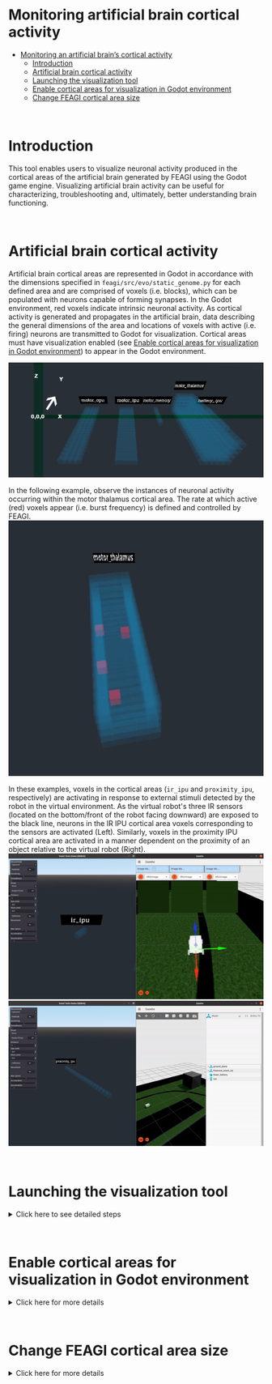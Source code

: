 # **Monitoring artificial brain cortical activity**

- [Monitoring an artificial brain’s cortical activity](#monitoring-an-artificial-brain-s-cortical-activity)
  * [Introduction](#introduction)
  * [Artificial brain cortical activity](#artificial-brain-cortical-activity)
  * [Launching the visualization tool](#launching-the-visualization-tool)
  * [Enable cortical areas for visualization in Godot environment](#enable-cortical-areas-for-visualization-in-godot-environment)
  * [Change FEAGI cortical area size](#change-feagi-cortical-area-size)

&nbsp;
# **Introduction**
This tool enables users to visualize neuronal activity produced in the cortical areas of the artificial brain generated by FEAGI using the Godot game engine. Visualizing artificial brain activity can be useful for characterizing, troubleshooting and, ultimately, better understanding brain functioning.

&nbsp;
# **Artificial brain cortical activity**
Artificial brain cortical areas are represented in Godot in accordance with the dimensions specified in `feagi/src/evo/static_genome.py` for each defined area and are comprised of voxels (i.e. blocks), which can be populated with neurons capable of forming synapses. In the Godot environment, red voxels indicate intrinsic neuronal activity. As cortical activity is generated and propagates in the artificial brain, data describing the general dimensions of the area and locations of voxels with active (i.e. firing) neurons are transmitted to Godot for visualization. Cortical areas must have visualization enabled (see [Enable cortical areas for visualization in Godot environment](#enable-cortical-areas-for-visualization-in-godot-environment)) to appear in the Godot environment.

![plane copy](_static/coordination_on_godot.png)

In the following example, observe the instances of neuronal activity occurring within the motor thalamus cortical area. The rate at which active (red) voxels appear (i.e. burst frequency) is defined and controlled by FEAGI.    
![voxel](_static/cortical_with_neurons.gif)

In these examples, voxels in the cortical areas (`ir_ipu` and `proximity_ipu`, respectively) are activating in response to external stimuli detected by the robot in the virtual environment. As the virtual robot's three IR sensors (located on the bottom/front of the robot facing downward) are exposed to the black line, neurons in the IR IPU cortical area voxels corresponding to the sensors are activated (Left). Similarly, voxels in the proximity IPU cortical area are activated in a manner dependent on the proximity of an object relative to the virtual robot (Right).      
![IR](_static/IR_test.gif) ![proximity](_static/ultrasonic_test.gif)

&nbsp;
# **Launching the visualization tool**
<details>
  <summary>Click here to see detailed steps</summary>
To launch a containerized version of the Godot visualization tool, perform the following steps:

```
1. Navigate to feagi/docker/
2. docker-compose -f feagi.yml build --no-cache
3. docker-compose -f feagi.yml up
4. Navigate to http://127.0.0.1:6080/ in a browser
```
Browser output should resemble the following image:
![demo](_static/display_godot.png)

To run the tool locally:
```
1. Navigate to feagi/third_party/godot/local_machine/
2. ./FEAGI_initalize.sh
```

**Visualization tool camera controls**

| Action        | Key         |
| :-----------: | :---------: |
| Rotate left   |      A      |
| Rotate right  |      D      | 
| Rotate up     |      W      |
| Rotate down   |      S      |
| Move Left     | left arrow  |
| Move Right    | right arrow |
| Move forward  | up arrow    |
| Move backward | down arrow  |
</details>

&nbsp;
# **Enable cortical areas for visualization in Godot environment**
<details>
  <summary>Click here for more details</summary>
Cortical areas in the artificial brain generated by FEAGI require additional configuration to appear in Godot visualizations. To enable visualization for a cortical area, add the following key-value pairs in `src/evo/static_genome.py` under the desired area (above the `"geometric_boundaries"` key - see image below):

            "relative_coordinate": [
                 x,
                 y,
                 z
            ],
            "visualization": True,

Ensure `"visualization"` is set to `True`. Relative coordinates determine the positioning of the cortical area in the Godot simulation environment. Select coordinates appropriate for your monitoring purposes and ensure that discrete areas are not overlapping.

![image](https://user-images.githubusercontent.com/65916520/145425693-d5ef2c1a-c9f2-4aed-8e70-bdcb879903d4.png)

To change the relative coordinates:
```
1. Navigate to feagi/src/evo/static_genome.py
2. Search for "relative_coordinate".
3. Change the values of x,y,z under the "relative_coordinate" key
4. Save and launch FEAGI.
5. Launch FEAGI_initalize.sh
```
</details> 

&nbsp;
# **Change FEAGI cortical area size**
<details>
  <summary>Click here for more details</summary>

To change a cortical area's width, depth and height: 

```
1. Navigate to feagi/src/evo/static_genome.py
2. Search for "block_boundaries" under the target cortical area
3. Change the W,D,H values as needed (see image below)
```

![static_genome](_static/static_genome.png)
</details>
